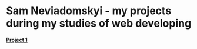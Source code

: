 # Sam Neviadomskyi - my projects during my studies of web developing
**[Project 1](https://samneviadomskyi.github.io/src%20for%20github/)**

